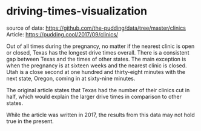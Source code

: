 # driving-times-visualization
source of data: https://github.com/the-pudding/data/tree/master/clinics
Article: https://pudding.cool/2017/09/clinics/

Out of all times during the pregnancy, no matter if the nearest clinic is open or closed, Texas has the longest drive times overall. There is a consistent gap between Texas and the times of other states. The main exception is when the pregnancy is at sixteen weeks and the nearest clinic is closed. Utah is a close second at one hundred and thirty-eight minutes with the next state, Oregon, coming in at sixty-nine minutes.

The original article states that Texas had the number of their clinics cut in half, which would explain the larger drive times in comparison to other states.

While the article was written in 2017, the results from this data may not hold true in the present.
